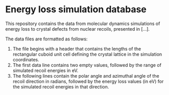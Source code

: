 Energy loss simulation database
===============================

This repository contains the data from molecular dynamics simulations of energy loss to crystal defects from nuclear recoils, presented in [...].

The data files are formatted as follows:

1. The file begins with a header that contains the lengths of the rectangular cuboid unit cell defining the crystal lattice in the simulation coordinates.
2. The first data line contains two empty values, followed by the range of simulated recoil energies in eV.
3. The following lines contain the polar angle and azimuthal angle of the recoil direction in radians, followed by the energy loss values (in eV) for the simulated recoil energies in that direction.
